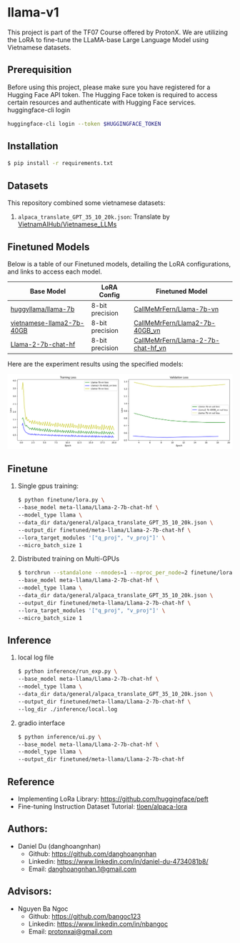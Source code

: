 #  llama-v1

This project is part of the TF07 Course offered by ProtonX. We are utilizing the LoRA  to fine-tune the LLaMA-base Large Language Model using Vietnamese datasets.

## Prerequisition

Before using this project, please make sure you have registered for a Hugging Face API token. The Hugging Face token is required to access certain resources and authenticate with Hugging Face services.
huggingface-cli login
```bash
huggingface-cli login --token $HUGGINGFACE_TOKEN
```
## Installation

```bash
$ pip install -r requirements.txt
```
## Datasets

This repository combined some vietnamese datasets:

1. `alpaca_translate_GPT_35_10_20k.json`: Translate by [VietnamAIHub/Vietnamese_LLMs](https://github.com/VietnamAIHub/Vietnamese_LLMs)

## Finetuned Models

Below is a table of our Finetuned models, detailing the LoRA configurations, and links to access each model.

| Base Model |  LoRA Config | Finetuned Model   |
|------------|-------------|---------------|
|   [huggyllama/llama-7b](https://huggingface.co/huggyllama/llama-7b)   |  8-bit precision     | [CallMeMrFern/Llama-7b-vn](https://huggingface.co/CallMeMrFern/Llama-7b-vn) |
| [vietnamese-llama2-7b-40GB](https://huggingface.co/bkai-foundation-models/vietnamese-llama2-7b-40GB)     | 8-bit precision     | [CallMeMrFern/Llama2-7b-40GB_vn](https://huggingface.co/CallMeMrFern/Llama2-7b-40GB_vn) |
|  [Llama-2-7b-chat-hf](https://huggingface.co/meta-llama/Llama-2-7b-chat-hf)     |  8-bit precision     | [CallMeMrFern/Llama-2-7b-chat-hf_vn](https://huggingface.co/CallMeMrFern/Llama-2-7b-chat-hf_vn) |

Here are the experiment results using the specified models:

![alt text](images/loss.png)


## Finetune

1. Single gpus training:

    ```bash
    $ python finetune/lora.py \
    --base_model meta-llama/Llama-2-7b-chat-hf \
    --model_type llama \
    --data_dir data/general/alpaca_translate_GPT_35_10_20k.json \
    --output_dir finetuned/meta-llama/Llama-2-7b-chat-hf \
    --lora_target_modules '["q_proj", "v_proj"]' \
    --micro_batch_size 1
    ```

2. Distributed training on Multi-GPUs

    ```bash
    $ torchrun --standalone --nnodes=1 --nproc_per_node=2 finetune/lora.py \
    --base_model meta-llama/Llama-2-7b-chat-hf \
    --model_type llama \
    --data_dir data/general/alpaca_translate_GPT_35_10_20k.json \
    --output_dir finetuned/meta-llama/Llama-2-7b-chat-hf \
    --lora_target_modules '["q_proj", "v_proj"]' \
    --micro_batch_size 1
    ```
## Inference

1.  local log file
    ```bash
    $ python inference/run_exp.py \
    --base_model meta-llama/Llama-2-7b-chat-hf \
    --model_type llama \
    --data_dir data/general/alpaca_translate_GPT_35_10_20k.json \
    --output_dir finetuned/meta-llama/Llama-2-7b-chat-hf \
    --log_dir ./inference/local.log
    ```
2. gradio interface
    ```bash
    $ python inference/ui.py \
    --base_model meta-llama/Llama-2-7b-chat-hf \
    --model_type llama \
    --output_dir finetuned/meta-llama/Llama-2-7b-chat-hf
    ```
## Reference 
- Implementing LoRa Library: https://github.com/huggingface/peft
- Fine-tuning Instruction Dataset Tutorial: [tloen/alpaca-lora](https://github.com/tloen/alpaca-lora) 


## **Authors:**
- Daniel Du (danghoangnhan)
    - Github: https://github.com/danghoangnhan
    - Linkedin: https://www.linkedin.com/in/daniel-du-4734081b8/
    - Email: danghoangnhan.1@gmail.com
  
## **Advisors:**
- Nguyen Ba Ngoc
    - Github: https://github.com/bangoc123
    - Linkedin: https://www.linkedin.com/in/nbangoc
    - Email: protonxai@gmail.com